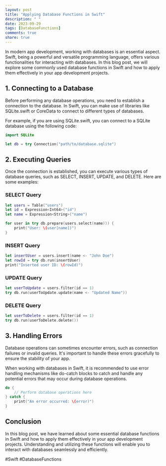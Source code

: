 ```yaml
---
layout: post
title: "Applying Database Functions in Swift"
description: " "
date: 2023-09-29
tags: [DatabaseFunctions]
comments: true
share: true
---
```


In modern app development, working with databases is an essential aspect. Swift, being a powerful and versatile programming language, offers various functionalities for interacting with databases. In this blog post, we will explore some commonly used database functions in Swift and how to apply them effectively in your app development projects.

## 1. Connecting to a Database

Before performing any database operations, you need to establish a connection to the database. In Swift, you can make use of libraries like SQLite.swift or CoreData to connect to different types of databases.

For example, if you are using SQLite.swift, you can connect to a SQLite database using the following code:

```swift
import SQLite

let db = try Connection("path/to/database.sqlite")
```

## 2. Executing Queries

Once the connection is established, you can execute various types of database queries, such as SELECT, INSERT, UPDATE, and DELETE. Here are some examples:

### SELECT Query

```swift
let users = Table("users")
let id = Expression<Int64>("id")
let name = Expression<String>("name")

for user in try db.prepare(users.select(name))) {
    print("User: \(user[name])")
}
```

### INSERT Query

```swift
let insertUser = users.insert(name <- "John Doe")
let rowId = try db.run(insertUser)
print("Inserted user ID: \(rowId)")
```

### UPDATE Query

```swift
let userToUpdate = users.filter(id == 1)
try db.run(userToUpdate.update(name <- "Updated Name"))
```

### DELETE Query

```swift
let userToDelete = users.filter(id == 1)
try db.run(userToDelete.delete())
```

## 3. Handling Errors

Database operations can sometimes encounter errors, such as connection failures or invalid queries. It's important to handle these errors gracefully to ensure the stability of your app.

When working with databases in Swift, it is recommended to use error handling mechanisms like do-catch blocks to catch and handle any potential errors that may occur during database operations.

```swift
do {
    // Perform database operations here
} catch {
    print("An error occurred: \(error)")
}
```

## Conclusion

In this blog post, we have learned about some essential database functions in Swift and how to apply them effectively in your app development projects. Understanding and utilizing these functions will enable you to interact with databases seamlessly and efficiently.

#Swift #DatabaseFunctions